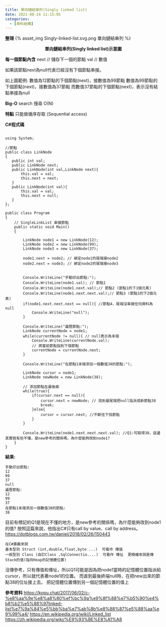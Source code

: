 ```yaml
---
title: 單向鏈結串列(Singly linked list)
date: 2021-08-24 11:15:05
categories:
  - [資料結構]
---
```


  
  
**整理**
{% asset_img Singly-linked-list.svg.png 單向鏈結串列 %}

**<center>單向鏈結串列(Singly linked list)示意圖</center>**

**每一個節點內含**
next  // 儲存下一個的節點
val // 數值

如果該節點next為null代表已經沒有下個節點串接。

如上圖範例:
數值為12節點的下個節點(next)，接數值為99節點
數值為99節點的下個節點(next)，接數值為37節點
而數值37節點的下個節點(next)，表示沒有結點串接為null

**Big-O**
search	搜尋	O(N)

**特點**
只能做循序存取 (Sequential access)


**C#程式碼**

```

using System;

//節點
public class LinkNode
{
   public int val;
   public LinkNode next;
   public LinkNode(int val,LinkNode next){
	   this.val = val;
	   this.next = next;
   }
   public LinkNode(int val){
	   this.val = val;
	   this.next = null;
   }
};

public class Program
{
	// SingleLinkList 串接節點
	public static void Main()
	{
	
		LinkNode node1 = new LinkNode(12); 
		LinkNode node2 = new LinkNode(99); 
		LinkNode node3 = new LinkNode(37); 
		
		node1.next = node2; // 綁定node1的尾端接node2
		node2.next = node3; // 綁定node2的尾端接node3
		
	
		Console.WriteLine("手動印出節點:");
		Console.WriteLine(node1.val); // 節點1
		Console.WriteLine(node1.next.val);// 節點2 (節點1的下1個元素)
		Console.WriteLine(node1.next.next.val);// 節點3 (節點1的下2個元素)
		if(node1.next.next.next == null){ //節點4，尾端沒串接任何資料為null
			Console.WriteLine("null");
		}
		
		Console.WriteLine("遍歷節點:");
		LinkNode currentNode = node1;
		while(currentNode != null){ // null表示為末端
			Console.WriteLine(currentNode.val);
			// 將當前節點指到下個節點
			currentNode = currentNode.next;
		}
		
		Console.WriteLine("在節點1末端添加一個數值38的節點:");
		
		LinkNode cursor = node1; 
		LinkNode newNode = new LinkNode(38);
		
		// 添加節點在最後面
		while(true){
			if(cursor.next == null){ 
				cursor.next = newNode; // 找到最尾端把null指派成新節點38
				break;
			}else{
				cursor = cursor.next; //不斷往下找節點
			}
		}
		
		Console.WriteLine(node1.next.next.next.val); //Q1:可取得38，這邊其實我有些不懂，是new參考的關係嗎，為什麼能夠改到node1?
	}
}
```

**結果:**

```
手動印出節點:
12
99
37
null
遍歷節點:
12
99
37
在節點1末端添加一個數值38的節點:
38
```

目前有標記的Q1是現在不懂的地方，是new參考的關係嗎，為什麼能夠改到node1的值?
按照這篇來說，他指出C#只有call by value、call by address。
https://dotblogs.com.tw/daniel/2018/02/26/150443

```
在C#廣義來說
基本型別 Struct (int,double,float,byte ...)  可看作 傳值
一般型別 Class (自訂Class ,SqlConnectio....)  可看作 傳址  更精確來說是傳Stack的值(指向Heap的記憶體位置)
```

沒傳參考，只有傳值和傳址，所以Q1可能是因為把node1當時的記憶體位置指派給cursor，所以就代表著node1的位置。
而直到最後終端null時，在把new出來的節點38的位址接上去。
把記憶體位置傳到另一個記憶體位置的值上

**參考資料**
https://kopu.chat/2017/06/02/c-%e8%aa%9e%e8%a8%80%ef%bc%9a%e9%8f%88%e7%b5%90%e4%b8%b2%e5%88%97linked-list%e7%9a%84%e5%bb%ba%e7%ab%8b%e8%88%87%e5%88%aa%e9%99%a4/
https://en.wikipedia.org/wiki/Linked_list
https://zh.wikipedia.org/wiki/%E9%93%BE%E8%A1%A8


